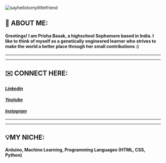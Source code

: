 ![sayhellotomylittlefriend](https://raw.githubusercontent.com/thomasync/thomasync/main/headergitdark.gif#gh-dark-mode-only)

## 👋 **ABOUT ME:**
#### Greetings! I am Prisha Basak, a highschool Sophomore based in India. I like to think of myself as a genetically engineered learner who strives to make the world a better place through her small contributions :)
***
***
## ✉️ **CONNECT HERE:**
#### [_Linkedin_](https://www.linkedin.com/in/prisha-b-838754205)

#### [_Youtube_](https://www.youtube.com/channel/UCyzHMTmv9cSACIFGO39V0HQ)

#### [_Instagram_](https://www.instagram.com/deepfriedbreadpakoda/)
***
***
## 💡**MY NICHE:**
#### Arduino, Machine Learning, Programming Languages (HTML, CSS, Python) 

<!---
Prisha-Basak/Prisha-Basak is a ✨ special ✨ repository because its `README.md` (this file) appears on your GitHub profile.
You can click the Preview link to take a look at your changes.
--->
